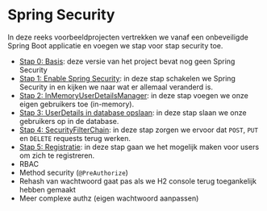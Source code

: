 # Spring Security

In deze reeks voorbeeldprojecten vertrekken we vanaf een onbeveiligde Spring Boot applicatie
en voegen we stap voor stap security toe.

- [Stap 0: Basis](./00-Basis): deze versie van het project bevat nog geen Spring Security
- [Stap 1: Enable Spring Security](./01-EnableSpringSecurity): in deze stap schakelen we Spring Security in en kijken we naar wat er allemaal veranderd is.
- [Stap 2: InMemoryUserDetailsManager](./02-InMemoryUserDetailsManager): in deze stap voegen we onze eigen gebruikers toe (in-memory).
- [Stap 3: UserDetails in database opslaan](./03-UserDetailsInDatabase): in deze stap slaan we onze gebruikers op in de database.
- [Stap 4: SecurityFilterChain](./04-SecurityFilterChain): in deze stap zorgen we ervoor dat `POST`, `PUT` en `DELETE` requests terug werken.
- [Stap 5: Registratie](./05-Registratie): in deze stap gaan we het mogelijk maken voor users om zich te registreren.
- RBAC
- Method security (`@PreAuthorize`)
- Rehash van wachtwoord gaat pas als we H2 console terug toegankelijk hebben gemaakt
- Meer complexe authz (eigen wachtwoord aanpassen)
